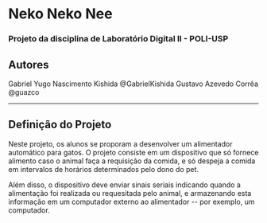 # Neko Neko Nee

### Projeto da disciplina de Laboratório Digital II - POLI-USP

## Autores

Gabriel Yugo Nascimento Kishida @GabrielKishida
Gustavo Azevedo Corrêa @guazco

---

## Definição do Projeto

Neste projeto, os alunos se proporam a desenvolver um alimentador automático para gatos. O projeto consiste em um dispositivo que só fornece alimento caso o animal faça a requisição da comida, e só despeja a comida em intervalos de horários determinados pelo dono do pet.

Além disso, o dispositivo deve enviar sinais seriais indicando quando a alimentação foi realizada ou requesitada pelo animal, e armazenando esta informação em um computador externo ao alimentador -- por exemplo, um computador.
